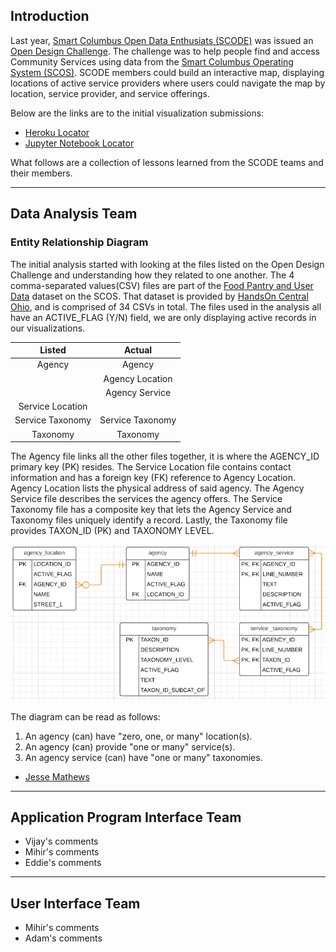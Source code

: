 ## Introduction
Last year, [Smart Columbus Open Data Enthusiats (SCODE)](https://www.scodemeetup.org/) was issued an [Open Design Challenge](https://github.com/SCODEMeetup/locator-jekyll/blob/release-v2.0/HACKABLE-SNACK.md). The challenge was to help people find and access
Community Services using data from the [Smart Columbus Operating System (SCOS)](https://www.smartcolumbusos.com/). SCODE members could build an interactive map, displaying locations of active service providers where users could navigate the map by location, service provider, and service offerings.

Below are the links are to the initial visualization submissions:
- [Heroku Locator](https://cbus-community-service-locator.herokuapp.com/)
- [Jupyter Notebook Locator](https://github.com/SCODEMeetup/community-services-locator-ui-2)

What follows are a collection of lessons learned from the SCODE teams and their members.

---
## Data Analysis Team
### Entity Relationship Diagram
The initial analysis started with looking at the files listed on the Open Design Challenge and understanding how they related to one another. The 4 comma-separated values(CSV) files are part of the [Food Pantry and User Data](https://ckan.smartcolumbusos.com/dataset/food-pantry-and-user-data) dataset on the SCOS. That dataset is provided by [HandsOn Central Ohio](https://handsoncentralohio.org/), and is comprised of 34 CSVs in total. The files used in the analysis all have an ACTIVE_FLAG (Y/N) field, we are only displaying active records in our visualizations.

| Listed            | Actual            |
|:-:                |:-:                |
| Agency            | Agency            |
|                   | Agency Location   |
|                   | Agency Service    |
| Service Location  |                   |
| Service Taxonomy  | Service Taxonomy  |
| Taxonomy          | Taxonomy          |

The Agency file links all the other files together, it is where the AGENCY_ID primary key (PK) resides. The Service Location file contains contact information and has a foreign key (FK) reference to Agency Location. Agency Location lists the physical address of said agency. The Agency Service file describes the services the agency offers. The Service Taxonomy file has a composite key that lets the Agency Service and Taxonomy files uniquely identify a record. Lastly, the Taxonomy file provides TAXON_ID (PK) and TAXONOMY LEVEL. 

![Image of Entity Relationship Diagram](/img/EntityRelationshipDiagram.PNG)

The diagram can be read as follows:
1. An agency (can) have "zero, one, or many" location(s).
2. An agency (can) provide "one or many" service(s).
3. An agency service (can) have "one or many" taxonomies.

- [Jesse Mathews](https://www.linkedin.com/in/jesse-mathews-20662450/)

---
## Application Program Interface Team
- Vijay's comments
- Mihir's comments
- Eddie's comments

---
## User Interface Team
- Mihir's comments
- Adam's comments
